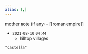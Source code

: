 ```yaml
---
alias: [,]
---
```

mother note (if any) - [[roman empire]]

- `2021-08-10`  `04:44`
	- hilltop villages

```query
"castella"
```
